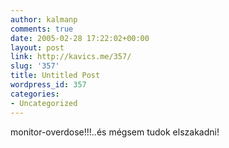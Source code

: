 ```yaml
---
author: kalmanp
comments: true
date: 2005-02-28 17:22:02+00:00
layout: post
link: http://kavics.me/357/
slug: '357'
title: Untitled Post
wordpress_id: 357
categories:
- Uncategorized
---
```


monitor-overdose!!!..és mégsem tudok elszakadni!
